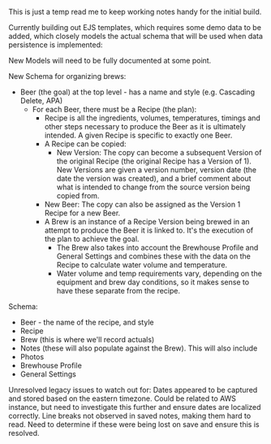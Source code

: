 This is just a temp read me to keep working notes handy for the initial build.

Currently building out EJS templates, which requires some demo data to be added, which closely models the actual schema that will be used when data persistence is implemented:

New Models will need to be fully documented at some point.

New Schema for organizing brews:
-   Beer (the goal) at the top level - has a name and style (e.g. Cascading Delete, APA)
    -   For each Beer, there must be a Recipe (the plan):
        -   Recipe is all the ingredients, volumes, temperatures, timings and other steps necessary to produce the Beer as it is ultimately intended. A given Recipe is specific to exactly one Beer.
        -   A Recipe can be copied:
            -   New Version: The copy can become a subsequent Version of the original Recipe (the original Recipe has a Version of 1).
            New Versions are given a version number, version date (the date the version was created), and a brief comment about what is intended to change from the source version being copied from.
        -   New Beer: The copy can also be assigned as the Version 1 Recipe for a new Beer.
        -   A Brew is an instance of a Recipe Version being brewed in an attempt to produce the Beer it is linked to. It's the execution of the plan to achieve the goal. 
            -   The Brew also takes into account the Brewhouse Profile and General Settings and combines these with the data on the Recipe to calculate water volume and temperature. 
            -   Water volume and temp requirements vary, depending on the equipment and brew day conditions, so it makes sense to have these separate from the recipe.

Schema:
- Beer - the name of the recipe, and style
- Recipe
- Brew (this is where we'll record actuals)
- Notes (these will also populate against the Brew). This will also include 
- Photos
- Brewhouse Profile
- General Settings


Unresolved legacy issues to watch out for:
Dates appeared to be captured and stored based on the eastern timezone. Could be related to AWS instance, but need to investigate this further and ensure dates are localized correctly.
Line breaks not observed in saved notes, making them hard to read. Need to determine if these were being lost on save and ensure this is resolved.